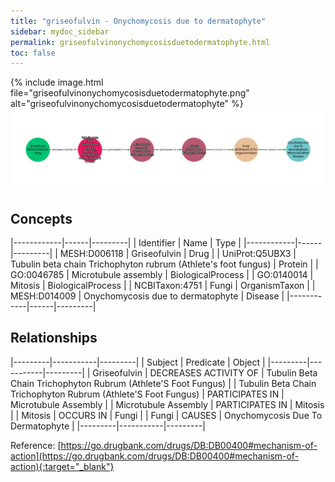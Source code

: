 ```yaml
---
title: "griseofulvin - Onychomycosis due to dermatophyte"
sidebar: mydoc_sidebar
permalink: griseofulvinonychomycosisduetodermatophyte.html
toc: false 
---
```


{% include image.html file="griseofulvinonychomycosisduetodermatophyte.png" alt="griseofulvinonychomycosisduetodermatophyte" %}![Path Visualization](/images/griseofulvinonychomycosisduetodermatophyte.png)

## Concepts

|------------|------|---------|
| Identifier | Name | Type    |
|------------|------|---------|
| MESH:D006118 | Griseofulvin | Drug |
| UniProt:Q5UBX3 | Tubulin beta chain Trichophyton rubrum (Athlete's foot fungus) | Protein |
| GO:0046785 | Microtubule assembly | BiologicalProcess |
| GO:0140014 | Mitosis | BiologicalProcess |
| NCBITaxon:4751 | Fungi | OrganismTaxon |
| MESH:D014009 | Onychomycosis due to dermatophyte | Disease |
|------------|------|---------|

## Relationships

|---------|-----------|---------|
| Subject | Predicate | Object  |
|---------|-----------|---------|
| Griseofulvin | DECREASES ACTIVITY OF | Tubulin Beta Chain Trichophyton Rubrum (Athlete'S Foot Fungus) |
| Tubulin Beta Chain Trichophyton Rubrum (Athlete'S Foot Fungus) | PARTICIPATES IN | Microtubule Assembly |
| Microtubule Assembly | PARTICIPATES IN | Mitosis |
| Mitosis | OCCURS IN | Fungi |
| Fungi | CAUSES | Onychomycosis Due To Dermatophyte |
|---------|-----------|---------|

Reference: [https://go.drugbank.com/drugs/DB:DB00400#mechanism-of-action](https://go.drugbank.com/drugs/DB:DB00400#mechanism-of-action){:target="_blank"}